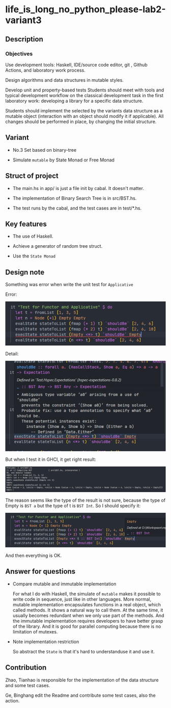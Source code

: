 # life_is_long_no_python_please-lab2-variant3

## Description

### Objectives

Use development tools: Haskell, IDE/source code editor, git
, Github Actions, and laboratory work process.

Design algorithms and data structures in mutable styles.

Develop unit and property-based tests Students should meet with tools and
typical development workflow on the classical development task in the first
laboratory work: developing a library for a specific data structure.

Students should implement the selected by the variants data structure as a
mutable object (interaction with an object should modify it if applicable). All
 changes should be performed in place, by changing the initial structure.

## Variant

- No.3 Set based on binary-tree

- Simulate `mutable` by State Monad or Free Monad

## Struct of project

- The main.hs in app/ is just a file init by cabal. It doesn't matter.

- The implementation of Binary Search Tree is in src/BST.hs.

- The test runs by the cabal, and the test cases are in test/*.hs.

## Key features

- The use of Haskell.

- Achieve a generator of random tree struct.

- Use the `State Monad`

## Design note

Something was error when write the unit test for `Applicative`

Error:

![avatar](./pictures/error.png)

Detail:

![avatar](./pictures/detail.png)

But when I test it in GHCI, it get right result:

![avatar](./pictures/ghci.png)

The reason seems like the type of the result is not sure, because the type of
Empty is `BST a` but the type of t is `BST Int`. So I should specify it:

![avatar](./pictures/specify.png)

And then everything is OK.

## Answer for questions

- Compare mutable and immutable implementation

    For what I do with Haskell, the simulate of `mutable` makes it possible
    to write code in sequence, just like in other languages.
    More normal, mutable implementation encapsulates functions in a
    real object, which called methods. It shows a natural way to call them.
    At the same time, it usually becomes redundant when we only use part of
    the methods.
    And the immutable implementation requires developers to have better
    grasp of the library. And it is good for parallel computing because
    there is no limitation of mutexes.

- Note implementation restriction

    So abstract the `State` is that it's hard to understanduse it and use it.

## Contribution

Zhao, Tianhao is responsible for the implementation of the
data structure and some test cases.

Ge, Binghang edit the Readme and contribute some test cases,
also the action.